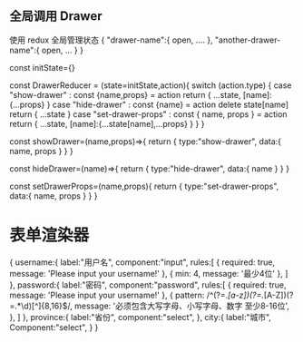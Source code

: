 
## 全局调用 Drawer

使用 redux 全局管理状态
{
    "drawer-name":{
        open,
        ....
    },
    "another-drawer-name":{
        open,
        ...
    }
}

const initState={}

const DrawerReducer = (state=initState,action){
    switch (action.type) {
        case "show-drawer" :
            const {name,props} = action
            return {
                ...state,
                [name]:{...props}
            }
        case "hide-drawer" :
            const {name} = action
            delete state[name]
            return {
                ...state
            }
        case "set-drawer-props" :
            const { name, props } = action
            return {
                ...state,
                [name]:{...state[name],...props}
            }
    }
}

const showDrawer=(name,props)=>{
    return {
        type:"show-drawer",
        data:{
            name,
            props
        }
    }
}

const hideDrawer=(name)=>{
    return {
        type:"hide-drawer",
        data:{
            name
        }
    }
}

const setDrawerProps=(name,props){
    return {
        type:"set-drawer-props",
        data:{
            name,
            props
        }
    }
}

# 表单渲染器
{
    username:{
        label:"用户名",
        component:"input",
        rules:[
            { required: true, message: 'Please input your username!' },
            { min: 4, message: '最少4位' },
        ]
    },
    password:{
        label:"密码",
        component:"password",
        rules:[
            { required: true, message: 'Please input your username!' },
            {
                pattern: /^(?=.*[a-z])(?=.*[A-Z])(?=.*\d)[^]{8,16}$/,
                message: '必须包含大写字母、小写字母、数字 至少8-16位',
            },
        ]
    },
    province:{
        label:"省份",
        component:"select",
    },
    city:{
        label:"城市",
        Component:"select",
    }
}
